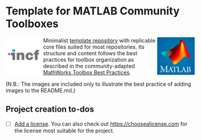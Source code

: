 # Template for MATLAB Community Toolboxes

<img height="100" align="left" alt="INCF logo" class="recess" src="images/logo_incf.jpg"> <img height="100" align="right" alt="MATLAB logo" class="recess" src="images/logo_matlab.png">

Minimalist [template repository](https://docs.github.com/en/repositories/creating-and-managing-repositories/creating-a-template-repository) 
with replicable core files suited for most repositories. Its structure and 
content follows the best practices for toolbox organization as described in the
community-adapted [MathWorks Toolbox Best Practices](https://github.com/MATLAB-Community-Toolboxes-at-INCF/toolboxdesign).

(N.B.: The images are included only to illustrate the best practice of adding images to the README.md.)

## Project creation to-dos

- [ ] [Add a license](https://github.com/MATLAB-Community-Toolboxes-at-INCF/MCT-template/community/license/new?branch=main).
  You can also check out https://choosealicense.com for the license most suitable for the project.